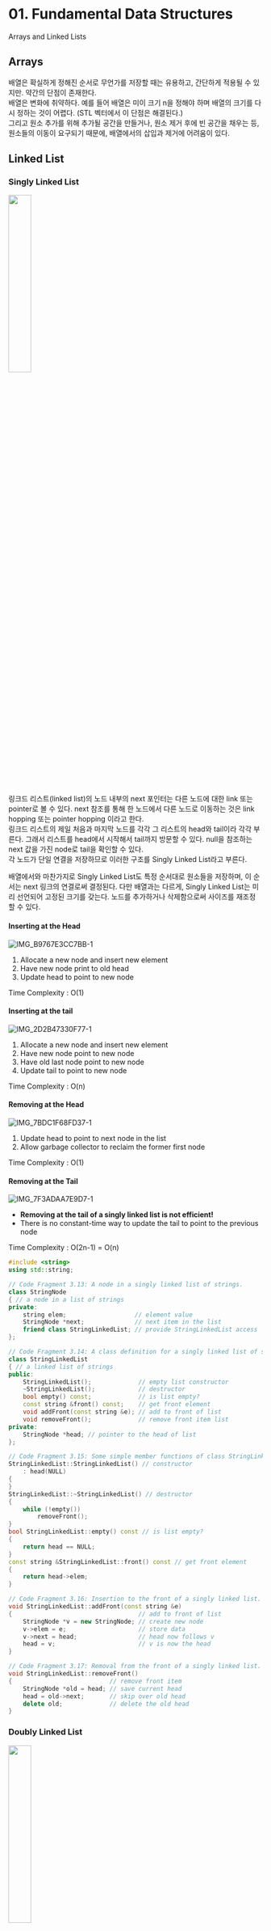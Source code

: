# 01. Fundamental Data Structures
Arrays and Linked Lists

## Arrays

배열은 확실하게 정해진 순서로 무언가를 저장할 때는 유용하고, 간단하게 적용될 수 있지만. 약간의 단점이 존재한다. <br>
배열은 변화에 취약하다. 예를 들어 배열은 미이 크기 n을 정해야 하며 배열의 크기를 다시 정하는 것이 어렵다. (STL 벡터에서 이 단점은 해결된다.)<br>
그리고 원소 추가를 위해 추가될 공간을 만들거나, 원소 제거 후에 빈 공간을 채우는 등, 원소들의 이동이 요구되기 때문에, 배열에서의 삽입과 제거에 어려움이 있다.

## Linked List
### Singly Linked List

<img width="30%" src="https://user-images.githubusercontent.com/73745836/137891671-51b87fd4-7676-49ee-a153-afbdfa54df7c.jpeg">

링크드 리스트(linked list)의 노드 내부의 next 포인터는 다른 노드에 대한 link 또는 pointer로 볼 수 있다. next 참조를 통해 한 노드에서 다른 노드로 이동하는 것은 link hopping 또는 pointer hopping 이라고 한다.<br>
링크드 리스트의 제일 처음과 마지막 노드를 각각 그 리스트의 head와 tail이라 각각 부른다. 그래서 리스트를 head에서 시작해서 tail까지 방문할 수 있다. null을 참조하는 next 값을 가진 node로 tail을 확인할 수 있다.<br>
각 노드가 단일 연결을 저장하므로 이러한 구조를 Singly Linked List라고 부른다. 

배열에서와 마찬가지로 Singly Linked List도 특정 순서대로 원소들을 저장하며, 이 순서는 next 링크의 연결로써 결정된다. 다만 배열과는 다르게, Singly Linked List는 미리 선언되어 고정된 크기를 갖는다. 노드를 추가하거나 삭제함으로써 사이즈를 재조정 할 수 있다.

#### Inserting at the Head
![IMG_B9767E3CC7BB-1](https://user-images.githubusercontent.com/73745836/137899259-4d4775ed-dd96-4933-ad22-493f033e4e6a.jpeg)
1. Allocate a new node and insert new element
2. Have new node print to old head
3. Update head to point to new node

Time Complexity : O(1)

#### Inserting at the tail
![IMG_2D2B47330F77-1](https://user-images.githubusercontent.com/73745836/137899352-5efe766b-9080-4a89-bf16-9896ed6c46ff.jpeg)
1. Allocate a new node and insert new element
2. Have new node point to new node
3. Have old last node point to new node
4. Update tail to point to new node

Time Complexity : O(n)

#### Removing at the Head
![IMG_7BDC1F68FD37-1](https://user-images.githubusercontent.com/73745836/137899547-edf3965d-cfad-469e-8817-1c673671cad2.jpeg)
1. Update head to point to next node in the list
2. Allow garbage collector to reclaim the former first node

Time Complexity : O(1)

#### Removing at the Tail
![IMG_7F3ADAA7E9D7-1](https://user-images.githubusercontent.com/73745836/137899671-5aa37140-0340-4eb4-8074-29ffe0eb3b99.jpeg)

- **Removing at the tail of a singly linked list is not efficient!**
- There is no constant-time way to update the tail to point to the previous node

Time Complexity : O(2n-1) = O(n)

```cpp
#include <string>
using std::string;

// Code Fragment 3.13: A node in a singly linked list of strings.
class StringNode
{ // a node in a list of strings
private:
    string elem;                   // element value
    StringNode *next;              // next item in the list
    friend class StringLinkedList; // provide StringLinkedList access
};

// Code Fragment 3.14: A class definition for a singly linked list of strings.
class StringLinkedList
{ // a linked list of strings
public:
    StringLinkedList();             // empty list constructor
    ~StringLinkedList();            // destructor
    bool empty() const;             // is list empty?
    const string &front() const;    // get front element
    void addFront(const string &e); // add to front of list
    void removeFront();             // remove front item list
private:
    StringNode *head; // pointer to the head of list
};

// Code Fragment 3.15: Some simple member functions of class StringLinkedList.
StringLinkedList::StringLinkedList() // constructor
    : head(NULL)
{
}
StringLinkedList::~StringLinkedList() // destructor
{
    while (!empty())
        removeFront();
}
bool StringLinkedList::empty() const // is list empty?
{
    return head == NULL;
}
const string &StringLinkedList::front() const // get front element
{
    return head->elem;
}

// Code Fragment 3.16: Insertion to the front of a singly linked list.
void StringLinkedList::addFront(const string &e)
{                                   // add to front of list
    StringNode *v = new StringNode; // create new node
    v->elem = e;                    // store data
    v->next = head;                 // head now follows v
    head = v;                       // v is now the head
}

// Code Fragment 3.17: Removal from the front of a singly linked list.
void StringLinkedList::removeFront()
{                           // remove front item
    StringNode *old = head; // save current head
    head = old->next;       // skip over old head
    delete old;             // delete the old head
}
```

### Doubly Linked List

<img width="30%" src="https://user-images.githubusercontent.com/73745836/137899953-1b5a8b1a-1a6b-454c-b57e-74868e7267a9.jpeg">

Singly Linked List의 tail에서 원소를 지우는 것은 쉽지 않다. 사실, Singly Linked List에서 지우려는 노드의 바로 이전 노드로 바로 접근하기 위한 빠른 방법이 없기 때문에 head에서 멀리 있는 노드를 지우는 것은 시간이 많이 소모된다.
Linked List에서 앞 방향과 반대 방향 등 양 방향으로 탐색을 가능케 해주는 Linked List의 종류가 있다. Doubly Linked List는 원소 멤버 이외에, 리스트의 다음 노드와 이전 노드를 각각 가리키는 next 링크와 prev 링크를 가진다. 이러한 리스트글은 어느 위치에서든 효율적인 삽입 및 제거를 포함한 다양한 빠른 업데이트 연산을 제공한다.

#### Insertion
![IMG_0AC93EA9E87B-1](https://user-images.githubusercontent.com/73745836/137902602-8d395ec4-efab-4f0d-a0f8-f18b602ce51b.jpeg)

Time Complexity : O(n+1) = O(n)

### Circularly Linked List
- Rather than having a head or tail, the nodes of a circularly linked list are linked into a cycle
- Cursor:Aplacetostartfromifweeverneedtotraverseacircularlylinkedlist
- Back: The element that is referenced by the cursor
- Front: The element immediately following this in the circular order

#### Queue with a Circularly-Linked List
- `back()`: Return the element referenced by the cursor; error if empty
- `front()`: Return the element immediately after the cursor; error if empty
- `advance()`: Advance the cursor to the next node in the list
- `add(e)`: Insert a new node with element e immediately after the cursor; if the list is empty, then this node becomes the cursor and its next pointer points to itself
- `remove()`: Remove the node immediately after the cursor (so the front); if the list has only one node, the node at cursor is removed; if the list becomes empty, the cursor is set to null

```cpp
#include <string>
using std::string;

// Code Fragment 3.28 : A node of a circularly linked list.
typedef string Elem; // element type
class CNode
{ // circularly linked list node
private:
    Elem elem;               // linked list element value
    CNode *next;             // next item in the list
    friend class CircleList; // provide CircleList access
};

// Code Fragment 3.29: Implementation of a circularly linked list class.
class CircleList
{ // a circularly linked list
public:
    CircleList();              // constructor
    ~CircleList();             // destructor
    bool empty() const;        // is list empty?
    const Elem &front() const; // element at cursor
    const Elem &back() const;  // element following cursor
    void advance();            // advance cursor
    void add(const Elem &e);   // add after cursor
    void remove();             // remove node after cursor
private:
    CNode *cursor; // the cursor
};

// Code Fragment 3.30: The constructor and destructor.
CircleList::CircleList() // constructor
    : cursor(NULL)
{
}
CircleList::~CircleList() // destructor
{
    while (!empty())
        remove();
}

// Code Fragment 3.31: Simple member functions.
bool CircleList::empty() const // is list empty?
{
    return cursor == NULL;
}
const Elem &CircleList::back() const // element at cursor
{
    return cursor->elem;
}
const Elem &CircleList::front() const // element following cursor
{
    return cursor->next->elem;
}
void CircleList::advance() // advance cursor
{
    cursor = cursor->next;
}

// Code Fragment 3.32: Inserting a node just after the cursor of a circularly linked list.
void CircleList::add(const Elem &e)
{                         // add after cursor
    CNode *v = new CNode; // create a new node
    v->elem = e;
    if (cursor == NULL)
    {                // list is empty?
        v->next = v; // v points to itself
        cursor = v;  // cursor points to v
    }
    else
    {                           // list is nonempty?
        v->next = cursor->next; // link in v after cursor
        cursor->next = v;
    }
}

// Code Fragment 3.33: Removing the node following the cursor
void CircleList::remove()
{                              // remove node after cursor
    CNode *old = cursor->next; // the node being removed
    if (old == cursor)         // removing the only node?
        cursor = NULL;         // list is now empty
    else
        cursor->next = old->next; // link out the old node
    delete old;                   // delete the old node
}
```
